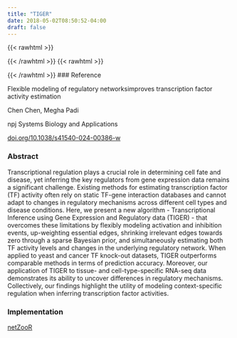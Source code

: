 ```yaml
---
title: "TIGER"
date: 2018-05-02T08:50:52-04:00
draft: false
---
```


{{< rawhtml >}}
<script type='text/javascript' src='https://d1bxh8uas1mnw7.cloudfront.net/assets/embed.js'></script>
{{< /rawhtml >}}
{{< rawhtml >}}
<div data-badge-popover="right" data-badge-type="donut" data-doi="10.1038/s41540-024-00386-w" data-hide-no-mentions="true" class="altmetric-embed"></div>
{{< /rawhtml >}}
### Reference

Flexible modeling of regulatory networksimproves transcription factor activity estimation

Chen Chen, Megha Padi

npj Systems Biology and Applications

[doi.org/10.1038/s41540-024-00386-w](https://www.nature.com/articles/s41540-024-00386-w)

### Abstract

Transcriptional regulation plays a crucial role in determining cell fate and disease, yet inferring the key regulators from gene expression data remains a significant challenge. Existing methods for estimating transcription factor (TF) activity often rely on static TF-gene interaction databases and cannot adapt to changes in regulatory mechanisms across different cell types and disease conditions. Here, we present a new algorithm - Transcriptional Inference using Gene Expression and Regulatory data (TIGER) - that overcomes these limitations by flexibly modeling activation and inhibition events, up-weighting essential edges, shrinking irrelevant edges towards zero through a sparse Bayesian prior, and simultaneously estimating both TF activity levels and changes in the underlying regulatory network. When applied to yeast and cancer TF knock-out datasets, TIGER outperforms comparable methods in terms of prediction accuracy. Moreover, our application of TIGER to tissue- and cell-type-specific RNA-seq data demonstrates its ability to uncover differences in regulatory mechanisms. Collectively, our findings highlight the utility of modeling context-specific regulation when inferring transcription factor activities.

### Implementation

[netZooR](https://github.com/netZoo/netZooR)




